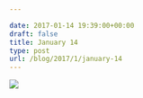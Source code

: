 ```yaml
---

date: 2017-01-14 19:39:00+00:00
draft: false
title: January 14
type: post
url: /blog/2017/1/january-14
---
```


![](/images/2017-01-14-20171january-14/FullSizeRender.jpg)

